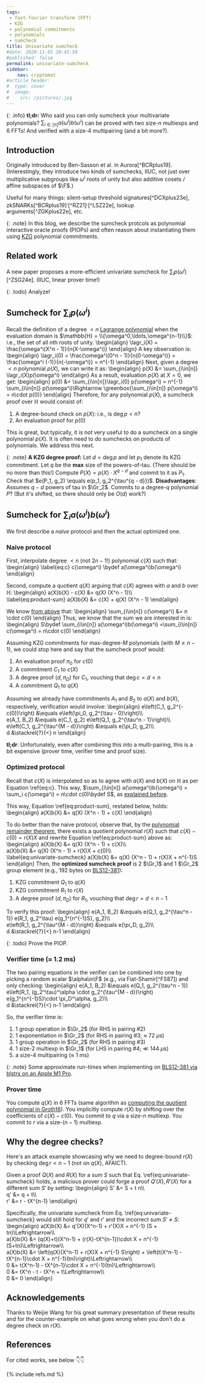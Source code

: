 ```yaml
---
tags:
 - fast-fourier transform (FFT)
 - KZG
 - polynomial commitments
 - polynomials
 - sumcheck
title: Univariate sumcheck
#date: 2020-11-05 20:45:59
#published: false
permalink: univariate-sumcheck
sidebar:
    nav: cryptomat
#article_header:
#  type: cover
#  image:
#    src: /pictures/.jpg
---
```


{: .info}
**tl;dr:** Who said you can only sumcheck your multivariate polynomials? $\sum_{i\in[n]} a(\omega^i)b(\omega^i)$ can be proved with two size-$n$ multiexps and 6 FFTs! And verified with a size-4 multipairing (and a bit more?).

<!--more-->

<!-- Here you can define LaTeX macros -->
<div style="display: none;">$
$</div> <!-- $ -->

## Introduction

Originally introduced by Ben-Sasson et al. in Aurora[^BCRplus19].
(Interestingly, they introduce two kinds of sumchecks, IIUC, not just over multiplicative subgroups like $\omega^i$ roots of unity but also additive cosets / affine subspaces of $\F$.)

Useful for many things: silent-setup threshold signatures[^DCXplus23e], zkSNARKs[^BCRplus19]$^,$[^RZ21]$^,$[^LSZ22e], lookup arguments[^ZGKplus22e], etc.

{: .note}
In this blog, we describe the sumcheck protcols as polynomial interactive oracle proofs (PIOPs) and often reason about instantiating them using [KZG](/kzg) polynomial commitments.

## Related work

A new paper proposes a more-efficient univariate sumcheck for $\sum_i p(\omega^i)$[^ZSG24e].
(IIUC, linear prover time!)

{: .todo}
Analyze!

## Sumcheck for $\sum_i p(\omega^i)$

Recall the definition of a degree $<n$ [Lagrange polynomial](/lagrange-interpolation) when the evaluation domain is $\mathbb{H} = \\{\omega^0,\ldots,\omega^{n-1}\\}$: i.e., the set of all $n$th roots of unity.
\begin{align}
\lagr_i(X) = \frac{\omega^i(X^n - 1)}{n(X-\omega^i)}
\end{align}
A key observation is: 
\begin{align}
\lagr_i(0) = \frac{\omega^i(0^n - 1)}{n(0-\omega^i)} = \frac{\omega^i (-1)}{n(-\omega^i)} = n^{-1}
\end{align}
Next, given a degree $<n$ polynomial $p(X)$, we can write it as: 
\begin{align}
p(X) &= \sum_{i\in[n]} \lagr_i(X)p(\omega^i)
\end{align}
As a result, evaluation $p(X)$ at $X=0$, we get:
\begin{align}
p(0) &= \sum_{i\in[n]}\lagr_i(0) p(\omega^i) = n^{-1} \sum_{i\in[n]} p(\omega^i)\Rightarrow \greenbox{\sum_{i\in[n]} p(\omega^i) = n\cdot p(0)}
\end{align}
Therefore, for any polynomial $p(X)$, a sumcheck proof over $\mathbb{H}$ would consist of:
1. A degree-bound check on $p(X)$: i.e., is $\deg{p} < n$?
2. An evaluation proof for $p(0)$

This is great, but typically, it is not very useful to do a sumcheck on a single polynomial $p(X)$.
It is often need to do sumchecks on products of polynomials.
We address this next.

{: .note}
**A KZG degree proof:**
Let $d = \deg{p}$ and let $p_1$ denote its KZG commitment.
Let $q$ be the **max** size of the powers-of-tau. (There should be no more than this!)
Compute $P(X) = p(X) \cdot X^{q - d}$ and commit to it as $P_1$.
Check that $e(P_1, g_2) \equals e(p_1, g_2^{\tau^{q - d}})$.
**Disadvantages**: Assumes $q-d$ powers of tau in $\Gr_2$.
Commits to a degree-$q$ polynomial $P$? (But it's shifted, so there should only be $O(d)$ work?)


## Sumcheck for $\sum_i a(\omega^i)b(\omega^i)$

We first describe a _naive_ protocol and then the actual optimized one.

### Naive protocol

First, interpolate degree $< n$ (not $2n-1$!) polynomial $c(X)$ such that:
\begin{align}
\label{eq:c}
c(\omega^i) \bydef a(\omega^i)b(\omega^i)
\end{align}

Second, compute a quotient $q(X)$ arguing that $c(X)$ agrees with $a$ and $b$ over $\mathbb{H}$:
\begin{align}
a(X)b(X) - c(X) &= q(X) (X^n - 1)\\\\\
\label{eq:product-sum}
a(X)b(X) &= c(X) + q(X) (X^n - 1)
\end{align}

We know [from above](#sumcheck-for-sum_i-pomegai) that:
\begin{align}
\sum_{i\in[n]} c(\omega^i) &= n \cdot c(0)
\end{align}
Thus, we know that the sum we are interested in is:
\begin{align}
S\bydef \sum_{i\in[n]} a(\omega^i)b(\omega^i) =\sum_{i\in[n]} c(\omega^i) = n\cdot c(0)
\end{align}


Assuming KZG commitments for max-degree-$M$ polynomials (with $M\ge n-1$), we could stop here and say that the sumcheck proof would:
 1. An evaluation proof $\pi_0$ for $c(0)$
 2. A commitment $C_1$ to $c(X)$
 4. A degree proof $(d,\pi_D)$ for $C_1$, vouching that $\deg{c} = d < n$
 3. A commitment $Q_1$ to $q(X)$

Assuming we already have commitments $A_1$ and $B_2$ to $a(X)$ and $b(X)$, respectively, verification would involve:
\begin{align}
e\left(C_1, g_2^{-c(0)}\right) &\equals e\left(\pi_0, g_2^{\tau - 0}\right)\\\\\
e(A_1, B_2) &\equals e(C_1, g_2) e\left(Q_1, g_2^{\tau^n - 1}\right)\\\\\
e\left(C_1, g_2^{\tau^{M - d}}\right) &\equals e(\pi_D, g_2)\\\\\
d &\stackrel{?}{<} n
\end{align}

**tl;dr**: Unfortunately, even after combining this into a multi-pairing, this is a bit expensive (prover time, verifier time and proof size). 

### Optimized protocol

Recall that $c(X)$ is interpolated so as to agree with $a(X)$ and $b(X)$ on $\mathbb{H}$ as per Equation \ref{eq:c}.
This way, $\sum_{i\in[n]} a(\omega^i)b(\omega^i) = \sum_i c(\omega^i) = n\cdot c(0)\bydef S$, as [explained before](#sumcheck-for-sum_i-pomegai).

This way, Equation \ref{eq:product-sum}, restated below, holds:
\begin{align}
a(X)b(X) &= q(X) (X^n - 1) + c(X)
\end{align}

To do better than the naive protocol, observe that, by the [polynomial remainder theorem](/polynomials#the-polynomial-remainder-theorem), there exists a quotient polynomial $r(X)$ such that $c(X) - c(0) = r(X)X$ and rewrite Equation \ref{eq:product-sum} above as:
\begin{align}
a(X)b(X) &= q(X) (X^n - 1) + c(X)\\\\\
a(X)b(X) &= q(X) (X^n - 1) + r(X)X + c(0)\\\\\
\label{eq:univariate-sumcheck}
a(X)b(X) &= q(X) (X^n - 1) + r(X)X + n^{-1}S
\end{align}
Then, the **optimized sumcheck proof** is 2 $\Gr_1$ and 1 $\Gr_2$ group element (e.g., 192 bytes on [BLS12-381](/pairings#bls12-381-performance)):
 1. KZG commitment $Q_1$ to $q(X)$
 1. KZG commitment $R_1$ to $r(X)$
 4. A degree proof $(d,\pi_D)$ for $R_1$, vouching that $\deg{r} = d < n - 1$

To verify this proof:
\begin{align}
e(A_1, B_2) &\equals e(Q_1, g_2^{\tau^n - 1})  e(R_1, g_2^\tau) e(g_1^{n^{-1}S}, g_2)\\\\\
e\left(R_1, g_2^{\tau^{M - d}}\right) &\equals e(\pi_D, g_2)\\\\\
d &\stackrel{?}{<} n-1
\end{align}

{: .todo}
Prove the PIOP.

### Verifier time ($\approx$ 1.2 ms)

The two pairing equations in the verifier can be combined into one by picking a random scalar $\alpha\in\F$ (e.g., via Fiat-Shamir[^FS87]) and only checking:
\begin{align}
e(A_1, B_2) &\equals e(Q_1, g_2^{\tau^n - 1})  e\left(R_1, (g_2^\tau)^\alpha \cdot g_2^{\tau^{M - d}}\right) e(g_1^{n^{-1}S}\cdot \pi_D^\alpha, g_2)\\\\\
d &\stackrel{?}{<} n-1
\end{align}

So, the verifier time is:
1. 1 group operation in $\Gr_2$ (for RHS in pairing #2)
1. 1 exponentiation in $\Gr_2$ (for RHS in pairing #3; $\approx$ 72 $\mu$s)
1. 1 group operation in $\Gr_2$ (for RHS in pairing #3)
1. 1 size-2 multiexp in $\Gr_1$ (for LHS in pairing #4; $\ll$ 144 $\mu$s)
1. a size-4 multipairing ($\approx$ 1 ms)

{: .note}
Some approximate run-times when implementing on [BLS12-381 via blstrs on an Apple M1 Pro](/pairings#bls12-381-performance).

### Prover time

You compute $q(X)$ in 6 FFTs (same algorithm as [computing the quotient polynomial in Groth16](/groth16#computing-hx)). 
You implicitly compute $r(X)$ by shifting over the coefficients of $c(X) - c(0)$.
You commit to $q$ via a size-$n$ multiexp. <!-- a(X) b(X) has degree (n-1)+(n-1) + 1 = 2n-1. Dividing it by X^n - 1 yields a degree n-1 q(X) --> 
You commit to $r$ via a size-$(n-1)$ multiexp.

## Why the degree checks?

Here's an attack example showcasing why we need to degree-bound $r(X)$ by checking $\deg{r} < n -1$ (not on $q(X)$, AFAICT).

Given a proof $Q(X)$ and $R(X)$ for a sum $S$ such that Eq. \ref{eq:univariate-sumcheck} holds, a malicious prover could forge a proof $Q'(X), R'(X)$ for a different sum $S'$ by setting:
\begin{align}
S' &= S + t n\\\\\
q' &= q + t\\\\\
r' &= r - tX^{n-1}
\end{align}

Specifically, the univariate sumcheck from Eq. \ref{eq:univariate-sumcheck} would still hold for $q'$ and $r'$ and the incorrect sum $S'\ne S$:
\begin{align}
 a(X)b(X) &= q'(X)(X^n-1) + r'(X)X + n^{-1} (S + tn)\Leftrightarrow\\\\\
 a(X)b(X) &= (q(X)+t)(X^n-1) + (r(X)-tX^{n-1})\cdot X + n^{-1}(S+tn)\Leftrightarrow\\\\\
 a(X)b(X) &= \left(q(X)(X^n-1) + r(X)X + n^{-1} S\right) +
             \left(t(X^n-1) - tX^{n-1}\cdot X + n^{-1}(tn)\right)\Leftrightarrow\\\\\
 0 &= t(X^n-1) - tX^{n-1}\cdot X + n^{-1}(tn)\Leftrightarrow\\\\\
 0 &= tX^n - t - tX^n + t\Leftrightarrow\\\\\
 0 &= 0
\end{align}

## Acknowledgements

Thanks to Weijie Wang for his great summary presentation of these results and for the counter-example on what goes wrong when you don't do a degree check on $r(X)$.

## References

For cited works, see below 👇👇

{% include refs.md %}
